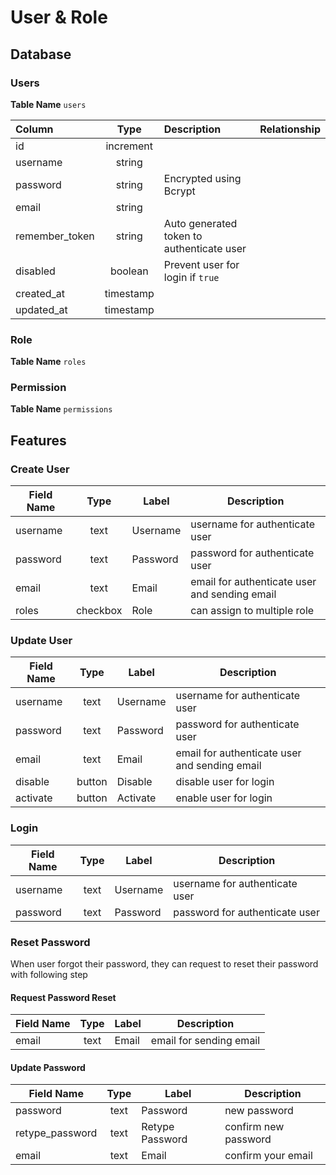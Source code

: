 # User & Role

## Database

### Users

**Table Name** `users`

| Column         |   Type    | Description                              | Relationship                             |
| :------------- | :-------: | :--------------------------------------- | ---------------------------------------- |
| id             | increment |                                          |                                          |
| username       |  string   |                                          |                                          |
| password       |  string   | Encrypted using Bcrypt                   |                                          |
| email          |  string   |                                          |                                          |
| remember_token |  string   | Auto generated token to authenticate user |                                          |
| disabled       |  boolean  | Prevent user for login if `true`         |                                          |
| created_at     | timestamp |                                          |                                          |
| updated_at     | timestamp |                                          |                                          |

### Role

**Table Name** `roles`

### Permission

**Table Name** `permissions`

## Features

### Create User

| Field Name |   Type   | Label    | Description                              |
| ---------- | :------: | -------- | ---------------------------------------- |
| username   |   text   | Username | username for authenticate user           |
| password   |   text   | Password | password for authenticate user           |
| email      |   text   | Email    | email for authenticate user and sending email |
| roles      | checkbox | Role     | can assign to multiple role              |

### Update User

| Field Name |  Type  | Label    | Description                              |
| ---------- | :----: | -------- | ---------------------------------------- |
| username   |  text  | Username | username for authenticate user           |
| password   |  text  | Password | password for authenticate user           |
| email      |  text  | Email    | email for authenticate user and sending email |
| disable    | button | Disable  | disable user for login                   |
| activate   | button | Activate | enable user for login                    |

### Login

| Field Name | Type | Label    | Description                    |
| ---------- | :--: | -------- | ------------------------------ |
| username   | text | Username | username for authenticate user |
| password   | text | Password | password for authenticate user |

### Reset Password

When user forgot their password, they can request to reset their password with following step

#### Request Password Reset

| Field Name | Type | Label    | Description                              |
| ---------- | :--: | -------- | ----------------------- |
| email      | text | Email    | email for sending email |

#### Update Password

| Field Name      | Type | Label           | Description          |
| --------------- | :--: | --------------- | -------------------- |
| password        | text | Password        | new password         |
| retype_password | text | Retype Password | confirm new password |
| email           | text | Email           | confirm your email   |


